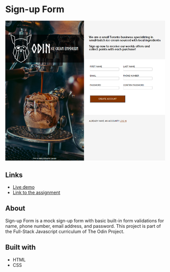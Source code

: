 # Sign-up Form
<img src="images/screenshot.png">

## Links
* <a href="https://github.com/lhtn/sign-up.git">Live demo</a>
* <a href="https://www.theodinproject.com/lessons/intermediate-html-and-css-sign-up-form">Link to the assignment</a>

## About
Sign-up Form is a mock sign-up form with basic built-in form validations for name, phone number, email address, and password. This project is part of the Full-Stack Javascript curriculum of The Odin Project.

## Built with
* HTML
* CSS

